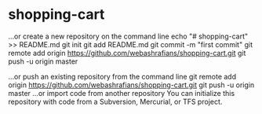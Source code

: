 # shopping-cart
…or create a new repository on the command line
echo "# shopping-cart" >> README.md
git init
git add README.md
git commit -m "first commit"
git remote add origin https://github.com/webashrafians/shopping-cart.git
git push -u origin master
                
…or push an existing repository from the command line
git remote add origin https://github.com/webashrafians/shopping-cart.git
git push -u origin master
…or import code from another repository
You can initialize this repository with code from a Subversion, Mercurial, or TFS project.

